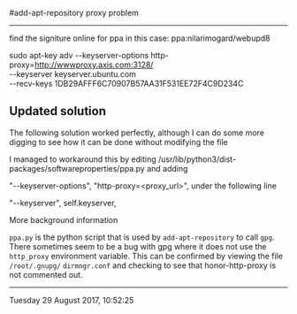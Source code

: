 #add-apt-repository proxy problem

-----------------------------------------

find the signiture online for ppa in this case: ppa:nilarimogard/webupd8


sudo apt-key adv --keyserver-options http-proxy=http://wwwproxy.axis.com:3128/ \
--keyserver keyserver.ubuntu.com \
--recv-keys 1DB29AFFF6C70907B57AA31F531EE72F4C9D234C

## Updated solution

The following solution worked perfectly, although I can do some more digging to
see how it can be done without modifying the file

I managed to workaround this by editing /usr/lib/python3/dist-packages/softwareproperties/ppa.py and adding

"--keyserver-options", "http-proxy=<proxy_url>",
under the following line

"--keyserver", self.keyserver,

More background information

`ppa.py` is the python script that is used by `add-apt-repository` to call `gpg`. 
There sometimes seem to be a bug with gpg where it does not use the `http_proxy`
environment variable. This can be confirmed by viewing the file `/root/.gnupg/`
`dirmngr.conf` and checking to see that honor-http-proxy is not commented out.

-----------------------------------------
Tuesday 29 August 2017, 10:52:25
